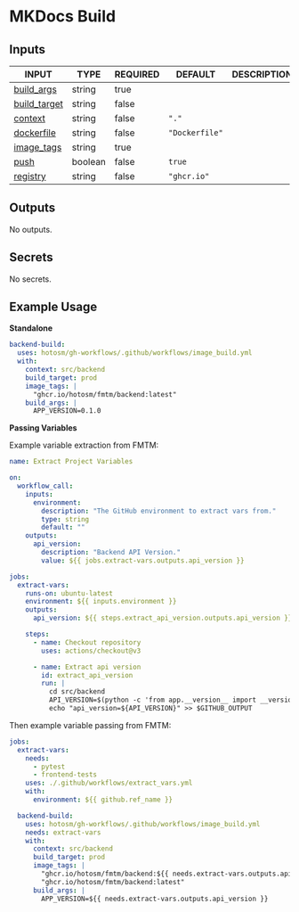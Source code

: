 # MKDocs Build

## Inputs

<!-- AUTO-DOC-INPUT:START - Do not remove or modify this section -->

|                                INPUT                                 |  TYPE   | REQUIRED |    DEFAULT     | DESCRIPTION |
|----------------------------------------------------------------------|---------|----------|----------------|-------------|
|    <a name="input_build_args"></a>[build_args](#input_build_args)    | string  |   true   |                |             |
| <a name="input_build_target"></a>[build_target](#input_build_target) | string  |  false   |                |             |
|        <a name="input_context"></a>[context](#input_context)         | string  |  false   |     `"."`      |             |
|    <a name="input_dockerfile"></a>[dockerfile](#input_dockerfile)    | string  |  false   | `"Dockerfile"` |             |
|    <a name="input_image_tags"></a>[image_tags](#input_image_tags)    | string  |   true   |                |             |
|             <a name="input_push"></a>[push](#input_push)             | boolean |  false   |     `true`     |             |
|       <a name="input_registry"></a>[registry](#input_registry)       | string  |  false   |  `"ghcr.io"`   |             |

<!-- AUTO-DOC-INPUT:END -->

## Outputs

<!-- AUTO-DOC-OUTPUT:START - Do not remove or modify this section -->
No outputs.
<!-- AUTO-DOC-OUTPUT:END -->

## Secrets

<!-- AUTO-DOC-SECRETS:START - Do not remove or modify this section -->
No secrets.
<!-- AUTO-DOC-SECRETS:END -->

## Example Usage

**Standalone**

```yaml
backend-build:
  uses: hotosm/gh-workflows/.github/workflows/image_build.yml
  with:
    context: src/backend
    build_target: prod
    image_tags: |
      "ghcr.io/hotosm/fmtm/backend:latest"
    build_args: |
      APP_VERSION=0.1.0
```

**Passing Variables**

Example variable extraction from FMTM:

```yaml
name: Extract Project Variables

on:
  workflow_call:
    inputs:
      environment:
        description: "The GitHub environment to extract vars from."
        type: string
        default: ""
    outputs:
      api_version:
        description: "Backend API Version."
        value: ${{ jobs.extract-vars.outputs.api_version }}

jobs:
  extract-vars:
    runs-on: ubuntu-latest
    environment: ${{ inputs.environment }}
    outputs:
      api_version: ${{ steps.extract_api_version.outputs.api_version }}

    steps:
      - name: Checkout repository
        uses: actions/checkout@v3

      - name: Extract api version
        id: extract_api_version
        run: |
          cd src/backend
          API_VERSION=$(python -c 'from app.__version__ import __version__; print(__version__)')
          echo "api_version=${API_VERSION}" >> $GITHUB_OUTPUT
```

Then example variable passing from FMTM:

```yaml
jobs:
  extract-vars:
    needs:
      - pytest
      - frontend-tests
    uses: ./.github/workflows/extract_vars.yml
    with:
      environment: ${{ github.ref_name }}

  backend-build:
    uses: hotosm/gh-workflows/.github/workflows/image_build.yml
    needs: extract-vars
    with:
      context: src/backend
      build_target: prod
      image_tags: |
        "ghcr.io/hotosm/fmtm/backend:${{ needs.extract-vars.outputs.api_version }}-${{ github.ref_name }}"
        "ghcr.io/hotosm/fmtm/backend:latest"
      build_args: |
        APP_VERSION=${{ needs.extract-vars.outputs.api_version }}
```
